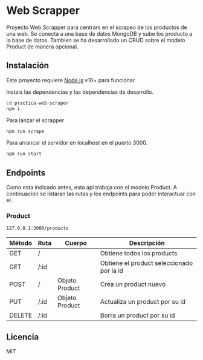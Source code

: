 # Web Scrapper

Proyecto Web Scrapper para centrars en el scrapeo de los productos de una web.
Se conecta a una base de datos MongoDB y sube los producto a la base de datos.
Tambien se ha desarrollado un CRUD sobre el modelo Product de manera opcional.

## Instalación

Este proyecto requiere [Node.js](https://nodejs.org/) v10+ para funcionar.

Instala las dependencias y las dependencias de desarrollo.

```sh
cd practica-web-scraper
npm i
```

Para lanzar el scrapper

```sh
npm run scrape
```

Para arrancar el servidor en localhost en el puerto 3000.

```sh
npm run start
```

## Endpoints

Como esta indicado antes, esta api trabaja con el modelo Product.
A continuación se listaran las rutas y los endpoints para poder interactuar con el.

### Product

```sh
127.0.0.1:3000/products
```

| Método | Ruta | Cuerpo | Descripción |
| ------ | ------ | ------ | ------ |
| GET | / | | Obtiene todos los products |
| GET | /:id | | Obtiene el product seleccionado por la id |
| POST | / | Objeto Product | Crea un product nuevo |
| PUT | /:id | Objeto Product | Actualiza un product por su id |
| DELETE | /:id | | Borra un product por su id |

## Licencia

MIT
